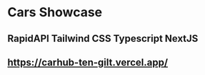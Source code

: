 # Cars Showcase 
## RapidAPI  Tailwind CSS  Typescript NextJS
## https://carhub-ten-gilt.vercel.app/